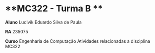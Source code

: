 # **MC322 - Turma B **

**Aluno**
  Ludivik Eduardo Silva de Paula
  
**RA**
  235075

**Curso**
  Engenharia de Computação
Atividades relacionadas a disciplina MC322
